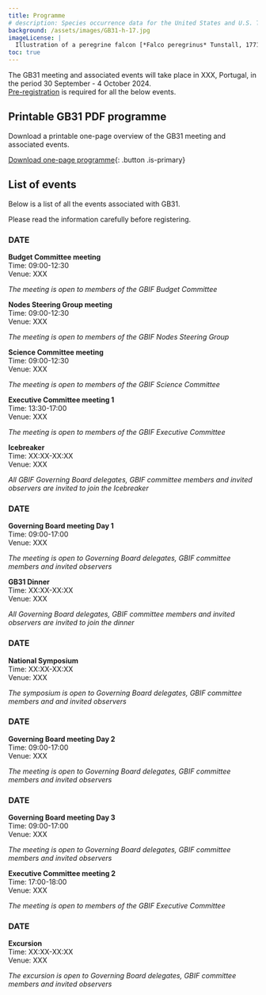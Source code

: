 ```yaml
---
title: Programme
# description: Species occurrence data for the United States and U.S. Territories.
background: /assets/images/GB31-h-17.jpg
imageLicense: |
  Illustration of a peregrine falcon [*Falco peregrinus* Tunstall, 1771](https://www.gbif.org/species/2481047) from The birds of Shakespeare. Glasgow: James Maclehose and sons, 1916. Via [flickr](https://flic.kr/p/2m6MZjC)
toc: true
---
```


The GB31 meeting and associated events will take place in XXX, Portugal, in the period 30 September - 4 October 2024.  
[Pre-registration](/registration) is required for all the below events. 


## Printable GB31 PDF programme

Download a printable one-page overview of the GB31 meeting and associated events.

[Download one-page programme](/assets/documents/programme.pdf){: .button .is-primary}

## List of events
Below is a list of all the events associated with GB31. 
 

Please read the information carefully before registering. 

### DATE

**Budget Committee meeting**  
Time: 09:00-12:30   
Venue: XXX   

*The meeting is open to members of the GBIF Budget Committee*

**Nodes Steering Group meeting**  
Time: 09:00-12:30   
Venue: XXX 

*The meeting is open to members of the GBIF Nodes Steering Group*

**Science Committee meeting**  
Time: 09:00-12:30   
Venue: XXX   

*The meeting is open to members of the GBIF Science Committee*

**Executive Committee meeting 1**  
Time: 13:30-17:00  
Venue: XXX    

*The meeting is open to members of the GBIF Executive Committee*

**Icebreaker**   
Time: XX:XX-XX:XX   
Venue: XXX  

*All GBIF Governing Board delegates, GBIF committee members and invited observers are invited to join the Icebreaker*

### DATE
**Governing Board meeting Day 1**  
Time: 09:00-17:00   
Venue: XXX  

*The meeting is open to Governing Board delegates, GBIF committee members and invited observers*

**GB31 Dinner**     
Time: XX:XX-XX:XX   
Venue: XXX  

*All Governing Board delegates, GBIF committee members and invited observers are invited to join the dinner*

### DATE
**National Symposium**    
Time: XX:XX-XX:XX   
Venue: XXX  

*The symposium is open to Governing Board delegates, GBIF committee members and and invited observers*  
### DATE
**Governing Board meeting Day 2**  
Time: 09:00-17:00   
Venue: XXX  

*The meeting is open to Governing Board delegates, GBIF committee members and invited observers*  

### DATE
**Governing Board meeting Day 3**  
Time: 09:00-17:00   
Venue: XXX  

*The meeting is open to Governing Board delegates, GBIF committee members and invited observers*  

**Executive Committee meeting 2**  
Time: 17:00-18:00   
Venue: XXX  

*The meeting is open to members of the GBIF Executive Committee* 

### DATE
**Excursion**  
Time: XX:XX-XX:XX   
Venue: XXX  

*The excursion is open to Governing Board delegates, GBIF committee members and invited observers*  



